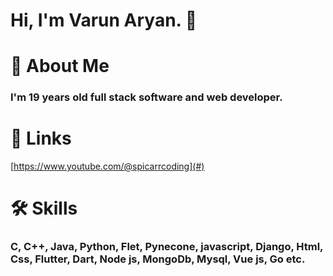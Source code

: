 # Hi, I'm Varun Aryan. 👋
# 🚀 About Me
### **I'm 19 years old full stack software and web developer.**
# 🔗 **Links**
[https://www.youtube.com/@spicarrcoding](#)
# 🛠️ Skills
### C, C++, Java, Python, Flet, Pynecone, javascript, Django, Html, Css, Flutter, Dart, Node js, MongoDb, Mysql, Vue js, Go etc.

